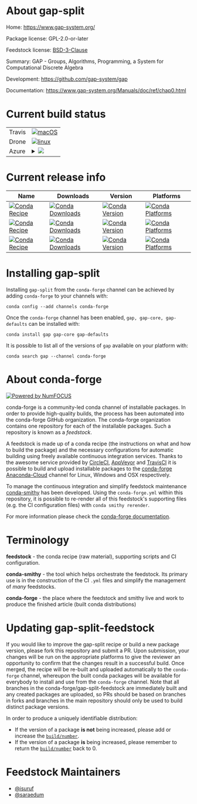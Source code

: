 About gap-split
===============

Home: https://www.gap-system.org/

Package license: GPL-2.0-or-later

Feedstock license: [BSD-3-Clause](https://github.com/conda-forge/gap-feedstock/blob/master/LICENSE.txt)

Summary: GAP - Groups, Algorithms, Programming, a System for Computational Discrete Algebra

Development: https://github.com/gap-system/gap

Documentation: https://www.gap-system.org/Manuals/doc/ref/chap0.html

Current build status
====================


<table><tr>
    <td>Travis</td>
    <td>
      <a href="https://travis-ci.com/conda-forge/gap-feedstock">
        <img alt="macOS" src="https://img.shields.io/travis/com/conda-forge/gap-feedstock/master.svg?label=macOS">
      </a>
    </td>
  </tr><tr>
    <td>Drone</td>
    <td>
      <a href="https://cloud.drone.io/conda-forge/gap-feedstock">
        <img alt="linux" src="https://img.shields.io/drone/build/conda-forge/gap-feedstock/master.svg?label=Linux">
      </a>
    </td>
  </tr>
    
  <tr>
    <td>Azure</td>
    <td>
      <details>
        <summary>
          <a href="https://dev.azure.com/conda-forge/feedstock-builds/_build/latest?definitionId=345&branchName=master">
            <img src="https://dev.azure.com/conda-forge/feedstock-builds/_apis/build/status/gap-feedstock?branchName=master">
          </a>
        </summary>
        <table>
          <thead><tr><th>Variant</th><th>Status</th></tr></thead>
          <tbody><tr>
              <td>linux_64</td>
              <td>
                <a href="https://dev.azure.com/conda-forge/feedstock-builds/_build/latest?definitionId=345&branchName=master">
                  <img src="https://dev.azure.com/conda-forge/feedstock-builds/_apis/build/status/gap-feedstock?branchName=master&jobName=linux&configuration=linux_64_" alt="variant">
                </a>
              </td>
            </tr><tr>
              <td>linux_aarch64</td>
              <td>
                <a href="https://dev.azure.com/conda-forge/feedstock-builds/_build/latest?definitionId=345&branchName=master">
                  <img src="https://dev.azure.com/conda-forge/feedstock-builds/_apis/build/status/gap-feedstock?branchName=master&jobName=linux&configuration=linux_aarch64_" alt="variant">
                </a>
              </td>
            </tr><tr>
              <td>linux_ppc64le</td>
              <td>
                <a href="https://dev.azure.com/conda-forge/feedstock-builds/_build/latest?definitionId=345&branchName=master">
                  <img src="https://dev.azure.com/conda-forge/feedstock-builds/_apis/build/status/gap-feedstock?branchName=master&jobName=linux&configuration=linux_ppc64le_" alt="variant">
                </a>
              </td>
            </tr><tr>
              <td>osx_64</td>
              <td>
                <a href="https://dev.azure.com/conda-forge/feedstock-builds/_build/latest?definitionId=345&branchName=master">
                  <img src="https://dev.azure.com/conda-forge/feedstock-builds/_apis/build/status/gap-feedstock?branchName=master&jobName=osx&configuration=osx_64_" alt="variant">
                </a>
              </td>
            </tr>
          </tbody>
        </table>
      </details>
    </td>
  </tr>
</table>

Current release info
====================

| Name | Downloads | Version | Platforms |
| --- | --- | --- | --- |
| [![Conda Recipe](https://img.shields.io/badge/recipe-gap-green.svg)](https://anaconda.org/conda-forge/gap) | [![Conda Downloads](https://img.shields.io/conda/dn/conda-forge/gap.svg)](https://anaconda.org/conda-forge/gap) | [![Conda Version](https://img.shields.io/conda/vn/conda-forge/gap.svg)](https://anaconda.org/conda-forge/gap) | [![Conda Platforms](https://img.shields.io/conda/pn/conda-forge/gap.svg)](https://anaconda.org/conda-forge/gap) |
| [![Conda Recipe](https://img.shields.io/badge/recipe-gap--core-green.svg)](https://anaconda.org/conda-forge/gap-core) | [![Conda Downloads](https://img.shields.io/conda/dn/conda-forge/gap-core.svg)](https://anaconda.org/conda-forge/gap-core) | [![Conda Version](https://img.shields.io/conda/vn/conda-forge/gap-core.svg)](https://anaconda.org/conda-forge/gap-core) | [![Conda Platforms](https://img.shields.io/conda/pn/conda-forge/gap-core.svg)](https://anaconda.org/conda-forge/gap-core) |
| [![Conda Recipe](https://img.shields.io/badge/recipe-gap--defaults-green.svg)](https://anaconda.org/conda-forge/gap-defaults) | [![Conda Downloads](https://img.shields.io/conda/dn/conda-forge/gap-defaults.svg)](https://anaconda.org/conda-forge/gap-defaults) | [![Conda Version](https://img.shields.io/conda/vn/conda-forge/gap-defaults.svg)](https://anaconda.org/conda-forge/gap-defaults) | [![Conda Platforms](https://img.shields.io/conda/pn/conda-forge/gap-defaults.svg)](https://anaconda.org/conda-forge/gap-defaults) |

Installing gap-split
====================

Installing `gap-split` from the `conda-forge` channel can be achieved by adding `conda-forge` to your channels with:

```
conda config --add channels conda-forge
```

Once the `conda-forge` channel has been enabled, `gap, gap-core, gap-defaults` can be installed with:

```
conda install gap gap-core gap-defaults
```

It is possible to list all of the versions of `gap` available on your platform with:

```
conda search gap --channel conda-forge
```


About conda-forge
=================

[![Powered by NumFOCUS](https://img.shields.io/badge/powered%20by-NumFOCUS-orange.svg?style=flat&colorA=E1523D&colorB=007D8A)](http://numfocus.org)

conda-forge is a community-led conda channel of installable packages.
In order to provide high-quality builds, the process has been automated into the
conda-forge GitHub organization. The conda-forge organization contains one repository
for each of the installable packages. Such a repository is known as a *feedstock*.

A feedstock is made up of a conda recipe (the instructions on what and how to build
the package) and the necessary configurations for automatic building using freely
available continuous integration services. Thanks to the awesome service provided by
[CircleCI](https://circleci.com/), [AppVeyor](https://www.appveyor.com/)
and [TravisCI](https://travis-ci.com/) it is possible to build and upload installable
packages to the [conda-forge](https://anaconda.org/conda-forge)
[Anaconda-Cloud](https://anaconda.org/) channel for Linux, Windows and OSX respectively.

To manage the continuous integration and simplify feedstock maintenance
[conda-smithy](https://github.com/conda-forge/conda-smithy) has been developed.
Using the ``conda-forge.yml`` within this repository, it is possible to re-render all of
this feedstock's supporting files (e.g. the CI configuration files) with ``conda smithy rerender``.

For more information please check the [conda-forge documentation](https://conda-forge.org/docs/).

Terminology
===========

**feedstock** - the conda recipe (raw material), supporting scripts and CI configuration.

**conda-smithy** - the tool which helps orchestrate the feedstock.
                   Its primary use is in the construction of the CI ``.yml`` files
                   and simplify the management of *many* feedstocks.

**conda-forge** - the place where the feedstock and smithy live and work to
                  produce the finished article (built conda distributions)


Updating gap-split-feedstock
============================

If you would like to improve the gap-split recipe or build a new
package version, please fork this repository and submit a PR. Upon submission,
your changes will be run on the appropriate platforms to give the reviewer an
opportunity to confirm that the changes result in a successful build. Once
merged, the recipe will be re-built and uploaded automatically to the
`conda-forge` channel, whereupon the built conda packages will be available for
everybody to install and use from the `conda-forge` channel.
Note that all branches in the conda-forge/gap-split-feedstock are
immediately built and any created packages are uploaded, so PRs should be based
on branches in forks and branches in the main repository should only be used to
build distinct package versions.

In order to produce a uniquely identifiable distribution:
 * If the version of a package **is not** being increased, please add or increase
   the [``build/number``](https://docs.conda.io/projects/conda-build/en/latest/resources/define-metadata.html#build-number-and-string).
 * If the version of a package **is** being increased, please remember to return
   the [``build/number``](https://docs.conda.io/projects/conda-build/en/latest/resources/define-metadata.html#build-number-and-string)
   back to 0.

Feedstock Maintainers
=====================

* [@isuruf](https://github.com/isuruf/)
* [@saraedum](https://github.com/saraedum/)

